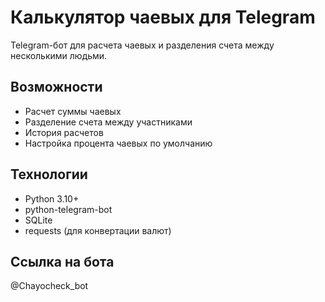 # Калькулятор чаевых для Telegram

Telegram-бот для расчета чаевых и разделения счета между несколькими людьми.

## Возможности

- Расчет суммы чаевых
- Разделение счета между участниками
- История расчетов
- Настройка процента чаевых по умолчанию

## Технологии

- Python 3.10+
- python-telegram-bot
- SQLite
- requests (для конвертации валют)

## Ссылка на бота
@Chayocheck_bot



